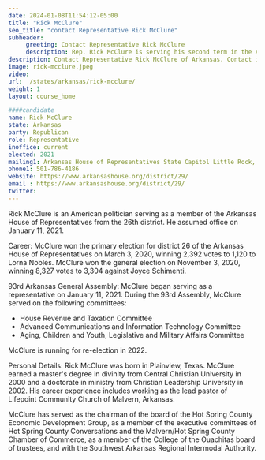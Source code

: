 ```yaml
---
date: 2024-01-08T11:54:12-05:00
title: "Rick McClure"
seo_title: "contact Representative Rick McClure"
subheader:
     greeting: Contact Representative Rick McClure
     description: Rep. Rick McClure is serving his second term in the Arkansas House. He represents District 29 which includes a portion of Hot Spring and Saline County. For the 94th General Assembly, Rep. McClure serves as the Vice Chair of the House Public Transportation Committee.
description: Contact Representative Rick McClure of Arkansas. Contact information for Rick McClure includes email address, phone number, and mailing address.
image: rick-mcclure.jpeg
video:
url:  /states/arkansas/rick-mcclure/
weight: 1
layout: course_home

####candidate
name: Rick McClure
state: Arkansas
party: Republican
role: Representative
inoffice: current
elected: 2021
mailing1: Arkansas House of Representatives State Capitol Little Rock, AR 72201
phone1: 501-786-4186
website: https://www.arkansashouse.org/district/29/
email : https://www.arkansashouse.org/district/29/
twitter:
---
```


Rick McClure is an American politician serving as a member of the Arkansas House of Representatives from the 26th district. He assumed office on January 11, 2021.

Career:
McClure won the primary election for district 26 of the Arkansas House of Representatives on March 3, 2020, winning 2,392 votes to 1,120 to Lorna Nobles. McClure won the general election on November 3, 2020, winning 8,327 votes to 3,304 against Joyce Schimenti.

93rd Arkansas General Assembly:
McClure began serving as a representative on January 11, 2021. During the 93rd Assembly, McClure served on the following committees:
- House Revenue and Taxation Committee
- Advanced Communications and Information Technology Committee
- Aging, Children and Youth, Legislative and Military Affairs Committee

McClure is running for re-election in 2022.

Personal Details:
Rick McClure was born in Plainview, Texas. McClure earned a master's degree in divinity from Central Christian University in 2000 and a doctorate in ministry from Christian Leadership University in 2002. His career experience includes working as the lead pastor of Lifepoint Community Church of Malvern, Arkansas.

McClure has served as the chairman of the board of the Hot Spring County Economic Development Group, as a member of the executive committees of Hot Spring County Conversations and the Malvern/Hot Spring County Chamber of Commerce, as a member of the College of the Ouachitas board of trustees, and with the Southwest Arkansas Regional Intermodal Authority.
